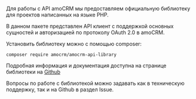 
<a name="common-info"></a>

Для работы с API amoCRM мы предоставляем официальную библиотеку для проектов написанных на языке PHP.

В данном пакете представлен API клиент с поддержкой основных сущностей и авторизацией по протоколу OAuth 2.0 в amoCRM. 

Установить библиотеку можно с помощью composer:

```
composer require amocrm/amocrm-api-library
```
Подробная информация и документация доступна на странице библиотеки на [Github](https://github.com/amocrm/amocrm-api-php)

Вопросы по работе с библиотекой можно задавать как в техническую поддержку, так и на Github в раздел Issue.
<!-- Generated at Thu, 04 Mar 2021 09:23:30 +0000. amoCRM Documentation Generator -->